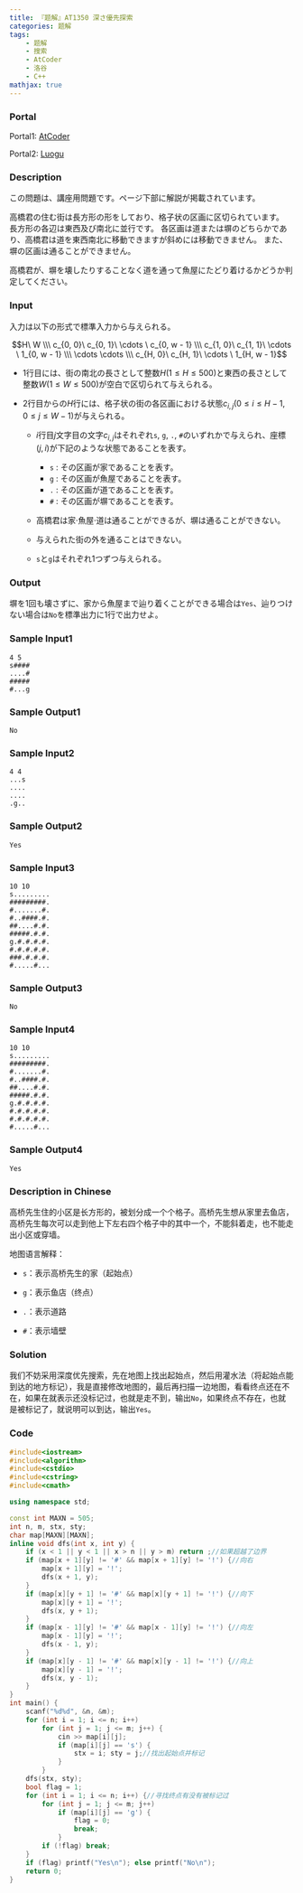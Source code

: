 ```yaml
---
title: 『题解』AT1350 深さ優先探索
categories: 题解
tags:
    - 题解
    - 搜索
    - AtCoder
    - 洛谷
    - C++
mathjax: true
---
```


### Portal

Portal1: [AtCoder](https://atc001.contest.atcoder.jp/tasks/dfs_a)

Portal2: [Luogu](https://www.luogu.com.cn/problem/AT1350)

### Description

この問題は、講座用問題です。ページ下部に解説が掲載されています。

高橋君の住む街は長方形の形をしており、格子状の区画に区切られています。 長方形の各辺は東西及び南北に並行です。 各区画は道または塀のどちらかであり、高橋君は道を東西南北に移動できますが斜めには移動できません。 また、塀の区画は通ることができません。

高橋君が、塀を壊したりすることなく道を通って魚屋にたどり着けるかどうか判定してください。

### Input

入力は以下の形式で標準入力から与えられる。

$$H\ W \\\ c_{0, 0}\ c_{0, 1}\ \cdots \ c_{0, w - 1} \\\ c_{1, 0}\ c_{1, 1}\ \cdots \ 1_{0, w - 1} \\\ \cdots \cdots \\\ c_{H, 0}\ c_{H, 1}\ \cdots \ 1_{H, w - 1}$$

- $1$行目には、街の南北の長さとして整数$H(1 \le H \le 500)$と東西の長さとして整数$W(1 \le W \le 500)$が空白で区切られて与えられる。

- $2$行目からの$H$行には、格子状の街の各区画における状態$c_{i, j} (0 \le i \le H - 1, 0 \le j \le W - 1)$が与えられる。

    - $i$行目$j$文字目の文字$c_{i, j}$はそれぞれ`s`, `g`, `.`, `#`のいずれかで与えられ、座標$(j, i)$が下記のような状態であることを表す。

        - `s` : その区画が家であることを表す。
        - `g` : その区画が魚屋であることを表す。
        - `.` : その区画が道であることを表す。
        - `#` : その区画が塀であることを表す。
    - 高橋君は家·魚屋·道は通ることができるが、塀は通ることができない。
    - 与えられた街の外を通ることはできない。
    - `s`と`g`はそれぞれ$1$つずつ与えられる。

### Output

塀を$1$回も壊さずに、家から魚屋まで辿り着くことができる場合は`Yes`、辿りつけない場合は`No`を標準出力に$1$行で出力せよ。

### Sample Input1

```
4 5
s####
....#
#####
#...g
```

### Sample Output1

```
No
```

### Sample Input2

```
4 4
...s
....
....
.g..
```

### Sample Output2

```
Yes
```

### Sample Input3

```
10 10
s.........
#########.
#.......#.
#..####.#.
##....#.#.
#####.#.#.
g.#.#.#.#.
#.#.#.#.#.
###.#.#.#.
#.....#...
```

### Sample Output3

```
No
```

### Sample Input4

```
10 10
s.........
#########.
#.......#.
#..####.#.
##....#.#.
#####.#.#.
g.#.#.#.#.
#.#.#.#.#.
#.#.#.#.#.
#.....#...
```

### Sample Output4

```
Yes
```

### Description in Chinese

高桥先生住的小区是长方形的，被划分成一个个格子。高桥先生想从家里去鱼店，高桥先生每次可以走到他上下左右四个格子中的其中一个，不能斜着走，也不能走出小区或穿墙。

地图语言解释：

- `s`：表示高桥先生的家（起始点）

- `g`：表示鱼店（终点）

- `.`：表示道路

- `#`：表示墙壁

### Solution

我们不妨采用深度优先搜索，先在地图上找出起始点，然后用灌水法（将起始点能到达的地方标记），我是直接修改地图的，最后再扫描一边地图，看看终点还在不在，如果在就表示还没标记过，也就是走不到，输出`No`，如果终点不存在，也就是被标记了，就说明可以到达，输出`Yes`。

### Code

```cpp
#include<iostream>
#include<algorithm>
#include<cstdio>
#include<cstring>
#include<cmath>

using namespace std;

const int MAXN = 505;
int n, m, stx, sty;
char map[MAXN][MAXN];
inline void dfs(int x, int y) {
    if (x < 1 || y < 1 || x > n || y > m) return ;//如果超越了边界
    if (map[x + 1][y] != '#' && map[x + 1][y] != '!') {//向右
        map[x + 1][y] = '!';
        dfs(x + 1, y);
    }
    if (map[x][y + 1] != '#' && map[x][y + 1] != '!') {//向下
        map[x][y + 1] = '!';
        dfs(x, y + 1);
    }
    if (map[x - 1][y] != '#' && map[x - 1][y] != '!') {//向左
        map[x - 1][y] = '!';
        dfs(x - 1, y);
    }
    if (map[x][y - 1] != '#' && map[x][y - 1] != '!') {//向上
        map[x][y - 1] = '!';
        dfs(x, y - 1);
    }
}
int main() {
    scanf("%d%d", &n, &m);
    for (int i = 1; i <= n; i++)
        for (int j = 1; j <= m; j++) {
            cin >> map[i][j];
            if (map[i][j] == 's') {
                stx = i; sty = j;//找出起始点并标记
            }
        }
    dfs(stx, sty);
    bool flag = 1;
    for (int i = 1; i <= n; i++) {//寻找终点有没有被标记过
        for (int j = 1; j <= m; j++)
            if (map[i][j] == 'g') {
                flag = 0;
                break;
            }
        if (!flag) break;
    }
    if (flag) printf("Yes\n"); else printf("No\n"); 
    return 0;
}
```